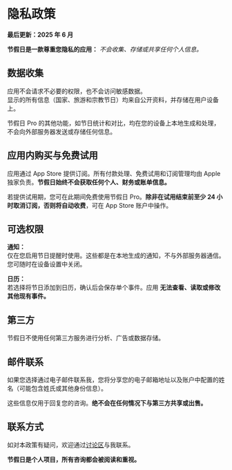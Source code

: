 # 隐私政策  

**最后更新：2025 年 6 月**  

**节假日是一款尊重您隐私的应用：** *不会收集、存储或共享任何个人信息。*  

## 数据收集  

应用不会请求不必要的权限，也不会访问敏感数据。  
显示的所有信息（国家、旅游和宗教节日）均来自公开资料，并存储在用户设备上。  

节假日 Pro 的其他功能，如节日统计和对比，均在您的设备上本地生成和处理，不会向外部服务器发送或存储任何信息。  

## 应用内购买与免费试用  

应用通过 App Store 提供订阅。所有付款处理、免费试用和订阅管理均由 Apple 独家负责。**节假日始终不会获取任何个人、财务或账单信息。**  

若提供试用期，您可在此期间免费使用节假日 Pro。**除非在试用结束前至少 24 小时取消订阅，否则将自动收费**，可在 App Store 账户中操作。  

## 可选权限  

**通知：**  
仅在您启用节日提醒时使用。这些都是在本地生成的通知，不与外部服务器通信。您可随时在设备设置中关闭。  

**日历：**  
若选择将节日添加到日历，确认后会保存单个事件。应用 **无法查看、读取或修改其他现有事件。**  

## 第三方  

节假日不使用任何第三方服务进行分析、广告或数据存储。  

## 邮件联系  

如果您选择通过电子邮件联系我，您将分享您的电子邮箱地址以及账户中配置的姓名（可能包含姓氏或其他身份信息）。  

这些信息仅用于回复您的咨询。**绝不会在任何情况下与第三方共享或出售。**  

## 联系方式  

如对本政策有疑问，欢迎通过[讨论区](https://github.com/lucasditomase/feriados/discussions)与我联系。  

**节假日是个人项目，所有咨询都会被阅读和重视。**  
